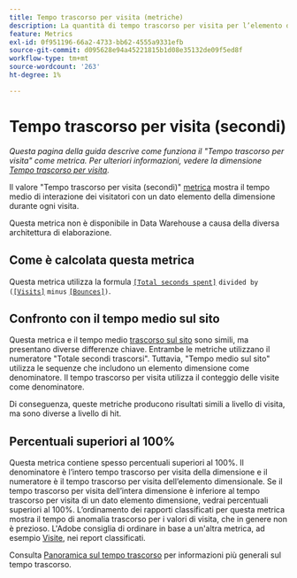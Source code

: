```yaml
---
title: Tempo trascorso per visita (metriche)
description: La quantità di tempo trascorso per visita per l’elemento dimensione.
feature: Metrics
exl-id: 0f951196-66a2-4733-bb62-4555a9331efb
source-git-commit: d095628e94a45221815b1d08e35132de09f5ed8f
workflow-type: tm+mt
source-wordcount: '263'
ht-degree: 1%

---
```


# Tempo trascorso per visita (secondi)

*Questa pagina della guida descrive come funziona il &quot;Tempo trascorso per visita&quot; come metrica. Per ulteriori informazioni, vedere la dimensione [Tempo trascorso per visita](../dimensions/time-spent-per-visit.md).*

Il valore &quot;Tempo trascorso per visita (secondi)&quot; [metrica](overview.md) mostra il tempo medio di interazione dei visitatori con un dato elemento della dimensione durante ogni visita.

Questa metrica non è disponibile in Data Warehouse a causa della diversa architettura di elaborazione.

## Come è calcolata questa metrica

Questa metrica utilizza la formula [`[Total seconds spent]`](total-seconds-spent.md) `divided by (`[`[Visits]`](visits.md) `minus` [`[Bounces]`](bounces.md)`)`.

## Confronto con il tempo medio sul sito

Questa metrica e il tempo medio [trascorso sul sito](average-time-on-site.md) sono simili, ma presentano diverse differenze chiave. Entrambe le metriche utilizzano il numeratore &quot;Totale secondi trascorsi&quot;. Tuttavia, &quot;Tempo medio sul sito&quot; utilizza le sequenze che includono un elemento dimensione come denominatore. Il tempo trascorso per visita utilizza il conteggio delle visite come denominatore.

Di conseguenza, queste metriche producono risultati simili a livello di visita, ma sono diverse a livello di hit.

## Percentuali superiori al 100%

Questa metrica contiene spesso percentuali superiori al 100%. Il denominatore è l’intero tempo trascorso per visita della dimensione e il numeratore è il tempo trascorso per visita dell’elemento dimensionale. Se il tempo trascorso per visita dell’intera dimensione è inferiore al tempo trascorso per visita di un dato elemento dimensione, vedrai percentuali superiori al 100%. L’ordinamento dei rapporti classificati per questa metrica mostra il tempo di anomalia trascorso per i valori di visita, che in genere non è prezioso. L&#39;Adobe consiglia di ordinare in base a un&#39;altra metrica, ad esempio [Visite](visits.md), nei report classificati.

Consulta [Panoramica sul tempo trascorso](time-spent.md) per informazioni più generali sul tempo trascorso.
